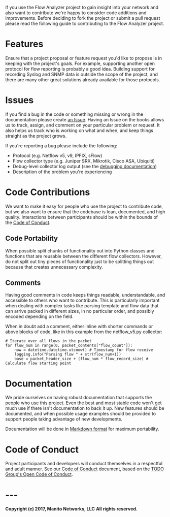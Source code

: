 If you use the Flow Analyzer project to gain insight into your network and also want to contribute we're happy to consider code additions and improvements. Before deciding to fork the project or submit a pull request please read the following guide to contributing to the Flow Analyzer project.

# Features
Ensure that a project proposal or feature request you'd like to propose is in keeping with the project's goals. For example, supporting another open protocol for flow reporting is probably a good idea. Building support for recording Syslog and SNMP data is outside the scope of the project, and there are many other great solutions already available for those protocols.

# Issues
If you find a bug in the code or something missing or wrong in the documentation please create [an Issue](https://gitlab.com/thart/flowanalyzer/issues). Having an Issue on the books allows us to track, assign, and comment on your particular problem or request. It also helps us track who is working on what and when, and keep things straight as the project grows.

If you're reporting a bug please include the following:

 - Protocol (e.g. Netflow v5, v9, IPFIX, sFlow)
 - Flow collector type (e.g. Juniper SRX, Mikrotik, Cisco ASA, Ubiquiti)
 - Debug-level collector log output (see the [debugging documentation](Debug.md)) 
 - Description of the problem you're experiencing

# Code Contributions
We want to make it easy for people who use the project to contribute code, but we also want to ensure that the codebase is lean, documented, and high quality. Interactions between participants should be within the bounds of the [Code of Conduct](Code%20of%20Conduct.md).

## Code Portability
When possible split chunks of functionality out into Python classes and functions that are reusable between the different flow collectors. However, do not split out tiny pieces of functionality just to be splitting things out because that creates unnecessary complexity.

## Comments
Having good comments in code keeps things readable, understandable, and accessible to others who want to contribute. This is particularly important when dealing with complex tasks like parsing template and flow data that can arrive packed in different sizes, in no particular order, and possibly encoded depending on the field.

When in doubt add a comment, either inline with shorter commands or above blocks of code, like in this example from the netflow_v5.py collector:
```
# Iterate over all flows in the packet
for flow_num in range(0, packet_contents["flow_count"]):
    now = datetime.datetime.utcnow() # Timestamp for flow receive
    logging.info("Parsing flow " + str(flow_num+1))
    base = packet_header_size + (flow_num * flow_record_size) # Calculate flow starting point
```

# Documentation
We pride ourselves on having robust documentation that supports the people who use this project. Even the best and most stable code won't get much use if there isn't documentation to back it up. New features should be documented, and when possible usage examples should be provided to support people taking advantage of new developments.

Documentation will be done in [Markdown format](https://gitlab.com/help/user/markdown.md) for maximum portability.

# Code of Conduct
Project participants and developers will conduct themselves in a respectful and adult manner. See our [Code of Conduct](Code%20of%20Conduct.md) document, based on the [TODO Group's Open Code of Conduct](http://todogroup.org/opencodeofconduct/).

# ---
**Copyright (c) 2017, Manito Networks, LLC**
**All rights reserved.**